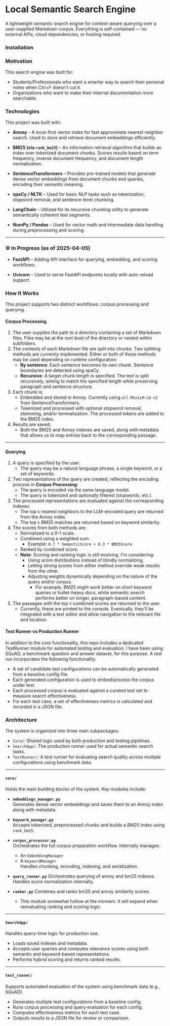 # Local Semantic Search Engine

A lightweight semantic search engine for context-aware querying over a user-supplied Markdown corpus. Everything is self-contained — no external APIs, cloud dependencies, or hosting required.


### Installation




### Motivation

This search engine was built for:
- Students/Professionals who want a smarter way to search their personal notes when Ctrl+F doesn't cut it.
- Organizations who want to make their internal documentation more searchable.

### Technologies

This project was built with:

- **Annoy** – A local-first vector index for fast approximate nearest neighbor search. Used to store and retrieve document embeddings efficiently.

- **BM25 (via `rank_bm25`)** – An information retrieval algorithm that builds an index over tokenized document chunks. Scores results based on term frequency, inverse document frequency, and document length normalization.

- **SentenceTransformers** –  Provides pre-trained models that generate dense vector embeddings from document chunks and queries, encoding their semantic meaning.

- **spaCy / NLTK** – Used for basic NLP tasks such as tokenization, stopword removal, and sentence-level chunking.

- **LangChain** – Utilized for its recursive chunking utility to generate semantically coherent text segments.

- **NumPy / Pandas** – Used for vector math and intermediate data handling during preprocessing and scoring.

---

### ⚙️ In Progress (as of 2025-04-05)

- **FastAPI** – Adding API interface for querying, embedding, and scoring workflows.

- **Uvicorn** – Used to serve FastAPI endpoints locally with auto-reload support.


### How It Works

This project supports two distinct workflows: corpus processing and querying.


#### Corpus Processing

1. The user supplies the path to a directory containing a set of Markdown files. Files may be at the root level of the directory or nested within subfolders.
2. The contents of each Markdown file are split into chunks. Two splitting methods are currently implemented. Either or both of these methods may be used depending on runtime configuration:
   - **By sentence**: Each sentence becomes its own chunk. Sentence boundaries are detected using spaCy.
   - **Recursive**: A target chunk length is specified. The text is split recursively, aiming to match the specified length while preserving paragraph and sentence structure.
3. Each chunk is:
   - Embedded and stored in Annoy. Currently using `all-MiniLM-L6-v2` from SentenceTransformers.
   - Tokenized and processed with optional stopword removal, stemming, and/or lemmatization. The processed tokens are added to the BM25 index.
4. Results are saved:
   - Both the BM25 and Annoy indexes are saved, along with metadata that allows us to map entries back to the corresponding passage.

---

#### Querying

1. A query is specified by the user.
   - The query may be a natural language phrase, a single keyword, or a set of keywords.
2. Two representations of the query are created, reflecting the encoding process in **Corpus Processing**:
   - The query is encoded via the same language model.
   - The query is tokenized and optionally filtered (stopwords, etc.).
3. The processed representations are evaluated against the corresponding indexes:
   - The top `k` nearest neighbors to the LLM-encoded query are returned from the Annoy index.
   - The top `k` BM25 matches are returned based on keyword similarity.
4. The scores from both methods are:
   - Normalized to a 0–1 scale.
   - Combined using a weighted sum.
     - Example: `0.7 * SemanticScore + 0.3 * BM25Score`
   - Ranked by combined score.
   - **Note**: Scoring and ranking logic is still evolving. I'm considering:
     - Using score distributions instead of blindly normalizing.
     - Letting strong scores from either method override weak results from the other.
     - Adjusting weights dynamically depending on the nature of the query and/or corpus.
       - For example, BM25 might work better on short keyword queries or bullet-heavy docs, while semantic search performs better on longer, paragraph-based content.
5. The passages with the top `X` combined scores are returned to the user.
   - Currently, these are printed to the console. Eventually, they’ll be integrated with a text editor and allow navigation to the relevant file and location.


#### Test Runner vs Production Runner

In addition to the core functionality, this repo includes a dedicated TestRunner module for automated testing and evaluation. I have been using SQuAD, a benchmark question and answer dataset, for this purpose. A test run incorporates the following functionality.

- A set of candidate test configurations can be automatically generated from a baseline config file.
- Each generated configuration is used to embed/process the corpus under test.
- Each processed corpus is evaluated against a curated test set to measure search effectiveness. 
- For each test case, a set of effectiveness metrics is calculated and recorded in a JSON file.

        
### Architecture

The system is organized into three main subpackages:

- `Core/`: Shared logic used by both production and testing pipelines.
- `SearchApp/`: The production runner used for actual semantic search tasks.
- `TestRunner/`: A test runner for evaluating search quality across multiple configurations using benchmark data.

---

#### `core/`

Holds the main building blocks of the system. Key modules include:

- **`embeddings_manager.py`**  
  Generates dense vector embeddings and saves them to an Annoy index along with metadata.

- **`keyword_manager.py`**  
  Accepts tokenized, preprocessed chunks and builds a BM25 index using `rank_bm25`.

- **`corpus_processor.py`**  
  Orchestrates the full corpus preparation workflow. Internally manages:
  - An `EmbeddingManager`
  - A `KeywordManager`  
  Handles chunking, encoding, indexing, and serialization.

- **`query_runner.py`**
  Orchestrates querying of annoy and bm25 indexes.
  Handles score normalization internally.

- **`ranker.py`**
  Combines and ranks bm25 and annoy similarity scores.
  - This module somewhat hollow at the moment. It will expand when reevaluating ranking and scoring logic.

---

#### `SearchApp/`

Handles query-time logic for production use.

- Loads saved indexes and metadata.
- Accepts user queries and computes relevance scores using both semantic and keyword-based representations.
- Performs hybrid scoring and returns ranked results.
---

#### `test_runner/`

Supports automated evaluation of the system using benchmark data (e.g., SQuAD).

- Generates multiple test configurations from a baseline config.
- Runs corpus processing and query evaluation for each config.
- Computes effectiveness metrics for each test case.
- Outputs results to a JSON file for review or comparison.

    

